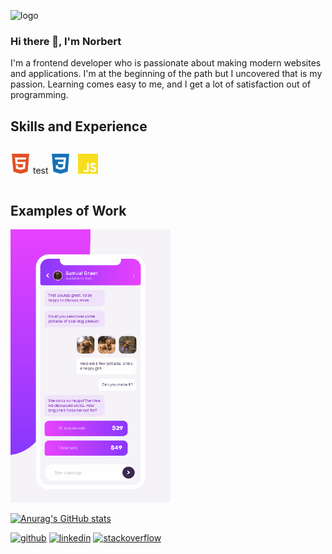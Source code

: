 ![logo](https://user-images.githubusercontent.com/62474258/132944808-1c72efec-d3c8-41ef-9025-379eb37eda07.png)

### Hi there 👋, I'm Norbert
I'm a frontend developer who is passionate about making modern websites and applications. I'm at the beginning of the path but I uncovered that is my passion. Learning comes easy to me, and I get a lot of satisfaction out of programming.

## Skills and Experience
<div style="display: flex;">
  <p align="center">
    <img height="32" width="32" src="https://github.com/norbert-swieconek/norbert-swieconek/blob/main/html5.svg" /> test
    <img height="32" width="32" src="https://github.com/norbert-swieconek/norbert-swieconek/blob/main/css3.svg" /> &nbsp
    <img height="32" width="32" src="https://github.com/norbert-swieconek/norbert-swieconek/blob/main/javascript.svg" />
  </p>
</div>

## Examples of Work
<img src="https://github.com/norbert-swieconek/norbert-swieconek/blob/main/chat-app-example.gif" width="256px" />


[![Anurag's GitHub stats](https://github-readme-stats.vercel.app/api?username=norbert-swieconek)](https://github.com/anuraghazra/github-readme-stats)

[<img src='https://cdn.jsdelivr.net/npm/simple-icons@3.0.1/icons/github.svg' alt='github' height='40'>](https://github.com/norbert-swieconek)  [<img src='https://cdn.jsdelivr.net/npm/simple-icons@3.0.1/icons/linkedin.svg' alt='linkedin' height='40'>](https://www.linkedin.com/in/norbert-swieconek/)  [<img src='https://cdn.jsdelivr.net/npm/simple-icons@3.0.1/icons/stackoverflow.svg' alt='stackoverflow' height='40'>](https://stackoverflow.com/users/norbert-Święconek)  



